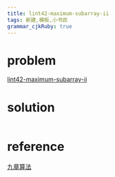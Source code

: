 ```yaml
---
title: lint42-maximum-subarray-ii
tags: 新建,模板,小书匠
grammar_cjkRuby: true
---
```



# problem
[lint42-maximum-subarray-ii](http://www.lintcode.com/en/problem/maximum-subarray-ii/)

# solution
```cpp

```

# reference
[九章算法](https://www.jiuzhang.com/solution/maximum-subarray-ii/)